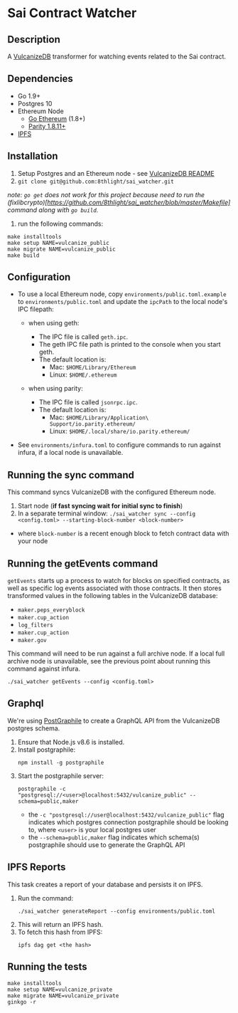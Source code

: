 # Sai Contract Watcher

## Description
A [VulcanizeDB](https://github.com/vulcanize/VulcanizeDB) transformer for watching events related to the Sai contract.

## Dependencies
 - Go 1.9+
 - Postgres 10
 - Ethereum Node
   - [Go Ethereum](https://ethereum.github.io/go-ethereum/downloads/) (1.8+)
   - [Parity 1.8.11+](https://github.com/paritytech/parity/releases)
 - [IPFS](https://github.com/ipfs/go-ipfs#build-from-source)

## Installation
1. Setup Postgres and an Ethereum node - see [VulcanizeDB README](https://github.com/vulcanize/VulcanizeDB/blob/master/README.md)
1. `git clone git@github.com:8thlight/sai_watcher.git`

  _note: `go get` does not work for this project because need to run the (fixlibcrypto)[https://github.com/8thlight/sai_watcher/blob/master/Makefile] command along with `go build`._
1. run the following commands:
```
make installtools
make setup NAME=vulcanize_public
make migrate NAME=vulcanize_public
make build
```

## Configuration
- To use a local Ethereum node, copy `environments/public.toml.example` to
  `environments/public.toml` and update the `ipcPath` to the local node's IPC filepath:
  - when using geth:
    - The IPC file is called `geth.ipc`.
    - The geth IPC file path is printed to the console when you start geth.
    - The default location is:
      - Mac: `$HOME/Library/Ethereum`
      - Linux: `$HOME/.ethereum`

  - when using parity:
    - The IPC file is called `jsonrpc.ipc`.
    - The default location is:
      - Mac: `$HOME/Library/Application\ Support/io.parity.ethereum/`
      - Linux: `$HOME/.local/share/io.parity.ethereum/`

- See `environments/infura.toml` to configure commands to run against infura, if a local node is unavailable.

## Running the sync command
This command syncs VulcanizeDB with the configured Ethereum node.
1. Start node (**if fast syncing wait for initial sync to finish**)
1. In a separate terminal window:
  `./sai_watcher sync --config <config.toml> --starting-block-number <block-number>`
  - where `block-number` is a recent enough block to fetch contract data with your node

## Running the getEvents command
`getEvents` starts up a process to watch for blocks on specified contracts, as well as specific log events associated with those contracts. It then stores transformed values in the following tables in the VulcanizeDB database:
- `maker.peps_everyblock`
- `maker.cup_action`
- `log_filters`
- `maker.cup_action`
- `maker.gov`

This command will need to be run against a full archive node. If a local full archive node is unavailable, see the previous point about running
this command against infura.

`./sai_watcher getEvents --config <config.toml>`

## Graphql
We're using [PostGraphile](https://www.graphile.org/postgraphile/) to create a GraphQL API from the VulcanizeDB postgres schema.
1. Ensure that Node.js v8.6 is installed.
1. Install postgraphile:
    ```
    npm install -g postgraphile
    ```
1. Start the postgraphile server:
    ```
    postgraphile -c "postgresql://<user>@localhost:5432/vulcanize_public" --schema=public,maker
    ```
    - the `-c "postgresql://user@localhost:5432/vulcanize_public"` flag indicates which postgres connection postgraphile should be looking to, where `<user>` is your local postgres user
    - the `--schema=public,maker` flag indicates which schema(s) postgraphile should use to generate the GraphQL API

## IPFS Reports
This task creates a report of your database and persists it on IPFS.
1. Run the command:
    ```
    ./sai_watcher generateReport --config environments/public.toml
    ```
1. This will return an IPFS hash.
1. To fetch this hash from IPFS:
    ```
    ipfs dag get <the hash>
    ```

## Running the tests
```
make installtools
make setup NAME=vulcanize_private
make migrate NAME=vulcanize_private
ginkgo -r
```
